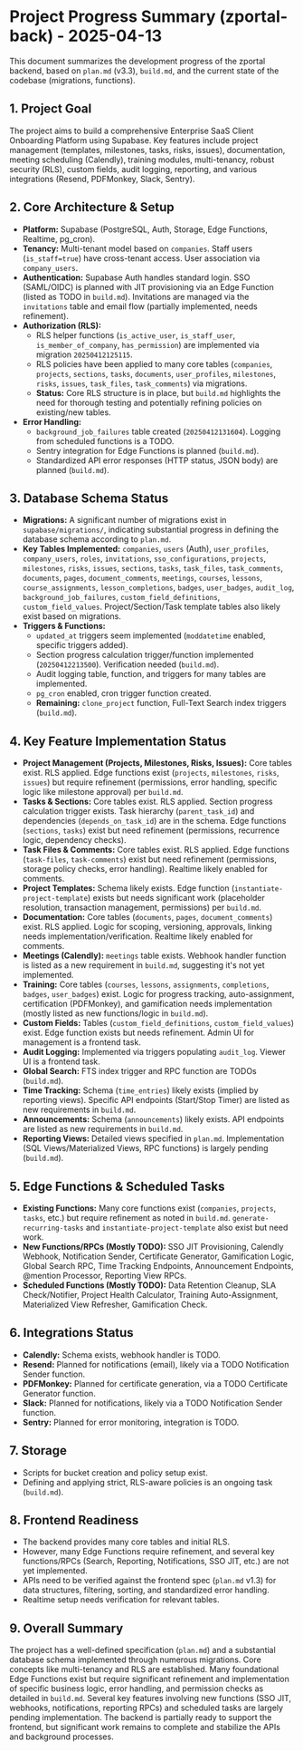 # Project Progress Summary (zportal-back) - 2025-04-13

This document summarizes the development progress of the zportal backend, based on `plan.md` (v3.3), `build.md`, and the current state of the codebase (migrations, functions).

## 1. Project Goal

The project aims to build a comprehensive Enterprise SaaS Client Onboarding Platform using Supabase. Key features include project management (templates, milestones, tasks, risks, issues), documentation, meeting scheduling (Calendly), training modules, multi-tenancy, robust security (RLS), custom fields, audit logging, reporting, and various integrations (Resend, PDFMonkey, Slack, Sentry).

## 2. Core Architecture & Setup

*   **Platform:** Supabase (PostgreSQL, Auth, Storage, Edge Functions, Realtime, pg_cron).
*   **Tenancy:** Multi-tenant model based on `companies`. Staff users (`is_staff=true`) have cross-tenant access. User association via `company_users`.
*   **Authentication:** Supabase Auth handles standard login. SSO (SAML/OIDC) is planned with JIT provisioning via an Edge Function (listed as TODO in `build.md`). Invitations are managed via the `invitations` table and email flow (partially implemented, needs refinement).
*   **Authorization (RLS):**
    *   RLS helper functions (`is_active_user`, `is_staff_user`, `is_member_of_company`, `has_permission`) are implemented via migration `20250412125115`.
    *   RLS policies have been applied to many core tables (`companies`, `projects`, `sections`, `tasks`, `documents`, `user_profiles`, `milestones`, `risks`, `issues`, `task_files`, `task_comments`) via migrations.
    *   **Status:** Core RLS structure is in place, but `build.md` highlights the need for thorough testing and potentially refining policies on existing/new tables.
*   **Error Handling:**
    *   `background_job_failures` table created (`20250412131604`). Logging from scheduled functions is a TODO.
    *   Sentry integration for Edge Functions is planned (`build.md`).
    *   Standardized API error responses (HTTP status, JSON body) are planned (`build.md`).

## 3. Database Schema Status

*   **Migrations:** A significant number of migrations exist in `supabase/migrations/`, indicating substantial progress in defining the database schema according to `plan.md`.
*   **Key Tables Implemented:** `companies`, `users` (Auth), `user_profiles`, `company_users`, `roles`, `invitations`, `sso_configurations`, `projects`, `milestones`, `risks`, `issues`, `sections`, `tasks`, `task_files`, `task_comments`, `documents`, `pages`, `document_comments`, `meetings`, `courses`, `lessons`, `course_assignments`, `lesson_completions`, `badges`, `user_badges`, `audit_log`, `background_job_failures`, `custom_field_definitions`, `custom_field_values`. Project/Section/Task template tables also likely exist based on migrations.
*   **Triggers & Functions:**
    *   `updated_at` triggers seem implemented (`moddatetime` enabled, specific triggers added).
    *   Section progress calculation trigger/function implemented (`20250412213500`). Verification needed (`build.md`).
    *   Audit logging table, function, and triggers for many tables are implemented.
    *   `pg_cron` enabled, cron trigger function created.
    *   **Remaining:** `clone_project` function, Full-Text Search index triggers (`build.md`).

## 4. Key Feature Implementation Status

*   **Project Management (Projects, Milestones, Risks, Issues):** Core tables exist. RLS applied. Edge functions exist (`projects`, `milestones`, `risks`, `issues`) but require refinement (permissions, error handling, specific logic like milestone approval) per `build.md`.
*   **Tasks & Sections:** Core tables exist. RLS applied. Section progress calculation trigger exists. Task hierarchy (`parent_task_id`) and dependencies (`depends_on_task_id`) are in the schema. Edge functions (`sections`, `tasks`) exist but need refinement (permissions, recurrence logic, dependency checks).
*   **Task Files & Comments:** Core tables exist. RLS applied. Edge functions (`task-files`, `task-comments`) exist but need refinement (permissions, storage policy checks, error handling). Realtime likely enabled for comments.
*   **Project Templates:** Schema likely exists. Edge function (`instantiate-project-template`) exists but needs significant work (placeholder resolution, transaction management, permissions) per `build.md`.
*   **Documentation:** Core tables (`documents`, `pages`, `document_comments`) exist. RLS applied. Logic for scoping, versioning, approvals, linking needs implementation/verification. Realtime likely enabled for comments.
*   **Meetings (Calendly):** `meetings` table exists. Webhook handler function is listed as a new requirement in `build.md`, suggesting it's not yet implemented.
*   **Training:** Core tables (`courses`, `lessons`, `assignments`, `completions`, `badges`, `user_badges`) exist. Logic for progress tracking, auto-assignment, certification (PDFMonkey), and gamification needs implementation (mostly listed as new functions/logic in `build.md`).
*   **Custom Fields:** Tables (`custom_field_definitions`, `custom_field_values`) exist. Edge function exists but needs refinement. Admin UI for management is a frontend task.
*   **Audit Logging:** Implemented via triggers populating `audit_log`. Viewer UI is a frontend task.
*   **Global Search:** FTS index trigger and RPC function are TODOs (`build.md`).
*   **Time Tracking:** Schema (`time_entries`) likely exists (implied by reporting views). Specific API endpoints (Start/Stop Timer) are listed as new requirements in `build.md`.
*   **Announcements:** Schema (`announcements`) likely exists. API endpoints are listed as new requirements in `build.md`.
*   **Reporting Views:** Detailed views specified in `plan.md`. Implementation (SQL Views/Materialized Views, RPC functions) is largely pending (`build.md`).

## 5. Edge Functions & Scheduled Tasks

*   **Existing Functions:** Many core functions exist (`companies`, `projects`, `tasks`, etc.) but require refinement as noted in `build.md`. `generate-recurring-tasks` and `instantiate-project-template` also exist but need work.
*   **New Functions/RPCs (Mostly TODO):** SSO JIT Provisioning, Calendly Webhook, Notification Sender, Certificate Generator, Gamification Logic, Global Search RPC, Time Tracking Endpoints, Announcement Endpoints, @mention Processor, Reporting View RPCs.
*   **Scheduled Functions (Mostly TODO):** Data Retention Cleanup, SLA Check/Notifier, Project Health Calculator, Training Auto-Assignment, Materialized View Refresher, Gamification Check.

## 6. Integrations Status

*   **Calendly:** Schema exists, webhook handler is TODO.
*   **Resend:** Planned for notifications (email), likely via a TODO Notification Sender function.
*   **PDFMonkey:** Planned for certificate generation, via a TODO Certificate Generator function.
*   **Slack:** Planned for notifications, likely via a TODO Notification Sender function.
*   **Sentry:** Planned for error monitoring, integration is TODO.

## 7. Storage

*   Scripts for bucket creation and policy setup exist.
*   Defining and applying strict, RLS-aware policies is an ongoing task (`build.md`).

## 8. Frontend Readiness

*   The backend provides many core tables and initial RLS.
*   However, many Edge Functions require refinement, and several key functions/RPCs (Search, Reporting, Notifications, SSO JIT, etc.) are not yet implemented.
*   APIs need to be verified against the frontend spec (`plan.md` v1.3) for data structures, filtering, sorting, and standardized error handling.
*   Realtime setup needs verification for relevant tables.

## 9. Overall Summary

The project has a well-defined specification (`plan.md`) and a substantial database schema implemented through numerous migrations. Core concepts like multi-tenancy and RLS are established. Many foundational Edge Functions exist but require significant refinement and implementation of specific business logic, error handling, and permission checks as detailed in `build.md`. Several key features involving new functions (SSO JIT, webhooks, notifications, reporting RPCs) and scheduled tasks are largely pending implementation. The backend is partially ready to support the frontend, but significant work remains to complete and stabilize the APIs and background processes.

